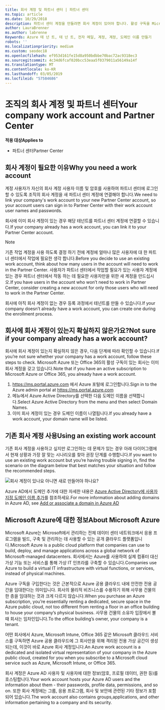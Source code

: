 ```yaml
---
title: 회사 계정 및 파트너 센터 | 파트너 센터
ms.topic: article
ms.date: 10/29/2018
description: 파트너 센터 계정을 만들려면 회사 계정이 있어야 합니다. 활성 구독을 Microsoft Azure 또는 Office 365가 이미 있는 경우 작업 계정입니다.
author: LauraBrenner
ms.author: labrenne
Keywords: Azure 테 넌 트, 테 넌 트, 전자 메일, 계정, 계정, 도메인 이름 만들기
robots: ''
ms.localizationpriority: medium
ms.custom: seodec18
ms.openlocfilehash: ef953d161fe15d8a950bdbbe70bac72ac9318ec3
ms.sourcegitcommit: 4c34d6fcaf020bcc53eaa5f0379011a56149a14f
ms.translationtype: MT
ms.contentlocale: ko-KR
ms.lasthandoff: 03/05/2019
ms.locfileid: "57584686"
---
```

# <a name="your-company-work-account-and-partner-center"></a><span data-ttu-id="3891c-105">조직의 회사 계정 및 파트너 센터</span><span class="sxs-lookup"><span data-stu-id="3891c-105">Your company work account and Partner Center</span></span>  

<span data-ttu-id="3891c-106">**적용 대상**</span><span class="sxs-lookup"><span data-stu-id="3891c-106">**Applies to**</span></span>

-  <span data-ttu-id="3891c-107">파트너 센터</span><span class="sxs-lookup"><span data-stu-id="3891c-107">Partner Center</span></span>

## <a name="why-you-need-a-work-account"></a><span data-ttu-id="3891c-108">회사 계정이 필요한 이유</span><span class="sxs-lookup"><span data-stu-id="3891c-108">Why you need a work account</span></span>

<span data-ttu-id="3891c-109">계정 사용자가 자신의 회사 계정 사용자 이름 및 암호를 사용하여 파트너 센터에 로그인할 수 있도록 조직의 회사 계정을 새 파트너 센터 계정에 연결해야 합니다.</span><span class="sxs-lookup"><span data-stu-id="3891c-109">We need to link your company's work account to your new Partner Center account, so your account users can sign in to Partner Center with their work account user names and passwords.</span></span>

<span data-ttu-id="3891c-110">회사에 이미 회사 계정이 있는 경우 해당 테넌트를 파트너 센터 계정에 연결할 수 있습니다.</span><span class="sxs-lookup"><span data-stu-id="3891c-110">If your company already has a work account, you can link it to your Partner Center account.</span></span> 

> [!NOTE]  
>  <span data-ttu-id="3891c-111">기존 작업 계정을 사용 하도록 결정 하기 전에 계정에 얼마나 많은 사용자에 대 한 파트너 센터에서 작업에 필요한 생각 합니다.</span><span class="sxs-lookup"><span data-stu-id="3891c-111">Before you decide to use an existing work account, think about how many users in the account will need to work in the Partner Center.</span></span> <span data-ttu-id="3891c-112">사용자가 파트너 센터에서 작업할 필요가 있는 사용자 계정에 있는 경우 파트너 센터에서 작동 하는 데 필요한 사용자만을 위한 새 계정을 만드십시오.</span><span class="sxs-lookup"><span data-stu-id="3891c-112">If you have users in the account who won’t need to work in Partner Center, consider creating a new account for only those users who will need to work in the Partner Center.</span></span>

<span data-ttu-id="3891c-113">회사에 아직 회사 계정이 없는 경우 등록 과정에서 테넌트를 만들 수 있습니다.</span><span class="sxs-lookup"><span data-stu-id="3891c-113">If your company doesn’t already have a work account, you can create one during the enrollment process.</span></span> 

## <a name="not-sure-if-your-company-already-has-a-work-account"></a><span data-ttu-id="3891c-114">회사에 회사 계정이 있는지 확실하지 않은가요?</span><span class="sxs-lookup"><span data-stu-id="3891c-114">Not sure if your company already has a work account?</span></span>

<span data-ttu-id="3891c-115">회사에 회사 계정이 있는지 확실하지 않은 경우, 다음 단계에 따라 확인할 수 있습니다.</span><span class="sxs-lookup"><span data-stu-id="3891c-115">If you’re not sure whether your company has a work account, follow these steps to check.</span></span> <span data-ttu-id="3891c-116">Microsoft Azure 또는 Office 365의 활성 구독이 있는 회사는 이미 회사 계정을 갖고 있습니다.</span><span class="sxs-lookup"><span data-stu-id="3891c-116">Note that if you have an active subscription to Microsoft Azure or Office 365, you already have a work account.</span></span>
1.  <span data-ttu-id="3891c-117">https://ms.portal.azure.com 에서 Azure 포털에 로그인합니다.</span><span class="sxs-lookup"><span data-stu-id="3891c-117">Sign in to the Azure admin portal at https://ms.portal.azure.com</span></span>
2.  <span data-ttu-id="3891c-118">메뉴에서 Azure Active Directory를 선택한 다음 도메인 이름을 선택합니다.</span><span class="sxs-lookup"><span data-stu-id="3891c-118">Select Azure Active Directory from the menu and then select Domain Names.</span></span>
3.  <span data-ttu-id="3891c-119">이미 회사 계정이 있는 경우 도메인 이름이 나열됩니다.</span><span class="sxs-lookup"><span data-stu-id="3891c-119">If you already have a work account, your domain name will be listed.</span></span>

## <a name="using-an-existing-work-account"></a><span data-ttu-id="3891c-120">기존 회사 계정 사용</span><span class="sxs-lookup"><span data-stu-id="3891c-120">Using an existing work account</span></span>

<span data-ttu-id="3891c-121">기존 회사 계정을 사용하고 싶지만 로그인하는 데 문제가 있는 경우 아래 다이어그램에서 현재 상황과 가장 잘 맞는 시나리오를 찾아 권장 단계를 수행합니다.</span><span class="sxs-lookup"><span data-stu-id="3891c-121">If you want to use an existing work account but you’re having trouble signing in, find the scenario on the diagram below that best matches your situation and follow the recommended steps.</span></span> 

![회사 계정이 있나요 아니면 새로 만들어야 하나요?](images/onboardingAADFlow.png)

<span data-ttu-id="3891c-123">Azure AD에서 도메인 추가에 대한 자세한 내용은 [Azure Active Directory에 사용자 지정 도메인 이름 추가](https://docs.microsoft.com/azure/active-directory/active-directory-add-domain)를 참조하세요.</span><span class="sxs-lookup"><span data-stu-id="3891c-123">For more information about adding domains in Azure AD, see [Add or associate a domain in Azure AD](https://docs.microsoft.com/azure/active-directory/active-directory-add-domain)</span></span>

## <a name="about-microsoft-azure"></a><span data-ttu-id="3891c-124">Microsoft Azure에 대한 정보</span><span class="sxs-lookup"><span data-stu-id="3891c-124">About Microsoft Azure</span></span>

<span data-ttu-id="3891c-125">Microsoft Azure는 Microsoft에서 관리하는 전체 데이터 센터 네트워크에서 응용 프로그램을 빌드, 구축 및 관리하는 데 사용할 수 있는 공개 클라우드 플랫폼입니다.</span><span class="sxs-lookup"><span data-stu-id="3891c-125">Microsoft Azure is a public cloud platform that companies can use to build, deploy, and manage applications across a global network of Microsoft-managed datacenters.</span></span> <span data-ttu-id="3891c-126">회사에서는 Azure를 사용하여 실제 컴퓨터 대신 가상 기능 또는 서비스를 통해 가상 IT 인프라를 구축할 수 있습니다.</span><span class="sxs-lookup"><span data-stu-id="3891c-126">Companies use Azure to build a virtual IT infrastructure with virtual functions, or services, instead of physical machines.</span></span> 

<span data-ttu-id="3891c-127">Azure 구독을 구입한다는 것은 근본적으로 Azure 공용 클라우드 내에 안전한 전용 공간을 임대한다는 의미입니다. 회사의 물리적 비즈니스를 수용하기 위해 사무용 건물의 한 층을 임대하는 것과 크게 다르지 않습니다.</span><span class="sxs-lookup"><span data-stu-id="3891c-127">When you purchase an Azure subscription, you’re essentially renting a dedicated, secure space in the Azure public cloud, not too different from renting a floor in an office building to house your company’s physical business.</span></span> <span data-ttu-id="3891c-128">사무용 건물의 소유자 입장에서 볼 때 회사는 임차인입니다.</span><span class="sxs-lookup"><span data-stu-id="3891c-128">To the office building’s owner, your company is a tenant.</span></span> 

<span data-ttu-id="3891c-129">어떤 회사에서 Azure, Microsoft Intune, Office 365 같은 Microsoft 클라우드 서비스를 구독하면 Azure 공용 클라우드에 그 회사만을 위해 격리된 전용 가상 공간이 생성되는데, 이것이 바로 Azure 회사 계정입니다.</span><span class="sxs-lookup"><span data-stu-id="3891c-129">An Azure work account is a dedicated and isolated virtual representation of your company in the Azure public cloud, created for you when you subscribe to a Microsoft cloud service such as Azure, Microsoft Intune, or Office 365.</span></span> 

<span data-ttu-id="3891c-130">회사 계정은 Azure AD 사용자 및 사용자에 대한 정보(암호, 프로필 데이터, 권한 등)를 호스팅합니다.</span><span class="sxs-lookup"><span data-stu-id="3891c-130">Your work account hosts your Azure AD users and the information about them - their passwords, profile data, permissions, and so on.</span></span> <span data-ttu-id="3891c-131">또한 회사 계정에는 그룹, 응용 프로그램, 회사 및 보안에 관련된 기타 정보가 포함되어 있습니다.</span><span class="sxs-lookup"><span data-stu-id="3891c-131">The work account also contains groups,applications, and other information pertaining to a company and its security.</span></span> 

